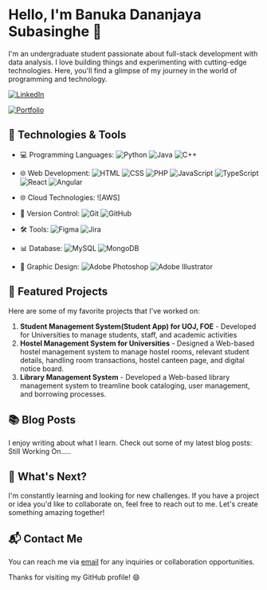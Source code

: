 <!-- Your Name -->
# Hello, I'm <b>Banuka</b> Dananjaya Subasinghe 👋

<!-- Your Bio -->
I'm an undergraduate student passionate about full-stack development with data analysis. I love building things and experimenting with cutting-edge technologies. Here, you'll find a glimpse of my journey in the world of programming and technology.

<!-- Contact and Social Media Links -->
[![LinkedIn](https://img.shields.io/badge/-LinkedIn-blue?style=flat&logo=linkedin&logoColor=white&link=#)](https://www.linkedin.com/in/bannukadananjaya/)

[![Portfolio](https://img.shields.io/badge/-Portfolio-orange?style=flat&link=#)](https://bannukadananjaya.github.io/Banuka-Dananjaya/)
<!--[![Twitter](https://img.shields.io/badge/-Twitter-1DA1F2?style=flat&logo=twitter&logoColor=white&link=[YOUR_TWITTER_PROFILE])](https://twitter.com/[YOUR_TWITTER_PROFILE])-->

## 🔧 Technologies & Tools
- 💻 Programming Languages:  ![Python](https://img.shields.io/badge/-Python-3776AB?style=flat&logo=python&logoColor=white)   ![Java](https://img.shields.io/badge/-Java-007396?style=flat&logo=java&logoColor=white)   ![C++](https://img.shields.io/badge/-C++-00599C?style=flat&logo=c%2B%2B&logoColor=white)

- 🌐 Web Development:  ![HTML](https://img.shields.io/badge/-HTML-E34F26?style=flat&logo=html5&logoColor=white)  ![CSS](https://img.shields.io/badge/-CSS-1572B6?style=flat&logo=css3&logoColor=white)  ![PHP](https://img.shields.io/badge/-PHP-777BB4?style=flat&logo=php&logoColor=white)  ![JavaScript](https://img.shields.io/badge/-JavaScript-F7DF1E?style=flat&logo=javascript&logoColor=black)  ![TypeScript](https://img.shields.io/badge/-TypeScript-007ACC?style=flat&logo=typescript&logoColor=white)  ![React](https://img.shields.io/badge/-React-61DAFB?style=flat&logo=react&logoColor=white)   ![Angular](https://img.shields.io/badge/-Angular-DD0031?style=flat&logo=angular&logoColor=white)

- 🌐 Cloud Technologies: ![AWS]

- 🌱 Version Control:  ![Git](https://img.shields.io/badge/-Git-F05032?style=flat&logo=git&logoColor=white)  ![GitHub](https://img.shields.io/badge/-GitHub-181717?style=flat&logo=github&logoColor=white)

- 🛠️ Tools:  ![Figma](https://img.shields.io/badge/-Figma-F24E1E?style=flat&logo=figma&logoColor=white)  ![Jira](https://img.shields.io/badge/-Jira-0052CC?style=flat&logo=jira&logoColor=white)

- 📊 Database:  ![MySQL](https://img.shields.io/badge/-MySQL-4479A1?style=flat&logo=mysql&logoColor=white)  ![MongoDB](https://img.shields.io/badge/-MongoDB-47A248?style=flat&logo=mongodb&logoColor=white)

- 🎨 Graphic Design:  ![Adobe Photoshop](https://img.shields.io/badge/-Adobe%20Photoshop-31A8FF?style=flat&logo=adobe-photoshop&logoColor=white)  ![Adobe Illustrator](https://img.shields.io/badge/-Adobe%20Illustrator-FF9A00?style=flat&logo=adobe-illustrator&logoColor=white)

## 🌟 Featured Projects
Here are some of my favorite projects that I've worked on:

1. <b>Student Management System(Student App) for UOJ, FOE</b> - Developed for Universities to manage students, staff, and academic activities
2. <b>Hostel Management System for Universities</b> - Designed a Web-based hostel management system to manage hostel rooms, relevant student details, handling room transactions, hostel canteen page, and digital notice board.
3. <b>Library Management System</b> - Developed a Web-based library management system to treamline book cataloging, user management, and borrowing processes.

<!--You can explore more of my work on my [portfolio website](https://www.yourportfolio.com).-->

## 📚 Blog Posts
I enjoy writing about what I learn. Check out some of my latest blog posts:
Still Working On.....
<!--1. [Title of Blog Post 1](Link to Blog Post 1) - A short description.
2. [Title of Blog Post 2](Link to Blog Post 2) - A short description.
3. [Title of Blog Post 3](Link to Blog Post 3) - A short description.-->

## 🚀 What's Next?
I'm constantly learning and looking for new challenges. If you have a project or idea you'd like to collaborate on, feel free to reach out to me. Let's create something amazing together!

## 📬 Contact Me
You can reach me via [email](banukasubasinghe13@gmail.com) for any inquiries or collaboration opportunities.

Thanks for visiting my GitHub profile! 😄


<!---
bannukadananjaya/bannukadananjaya is a ✨ special ✨ repository because its `README.md` (this file) appears on your GitHub profile.
You can click the Preview link to take a look at your changes.
--->
